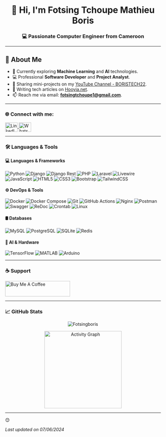 <h1 align="center">👋 Hi, I'm Fotsing Tchoupe Mathieu Boris</h1>
<h3 align="center">💻 Passionate Computer Engineer from Cameroon</h3>

--- 

## 🚀 About Me

- 🌱 Currently exploring **Machine Learning** and **AI** technologies.
- 💻 Professional **Software Developer** and **Project Analyst**.
- 🎥 Sharing mini-projects on my [YouTube Channel - BORISTECH22](https://youtube.com/@boristech22?si=t6wZHYb2n9DW8SRU).
- 📝 Writing tech articles on [Hooyia.net](https://hooyia.net).
- 📫 Reach me via email: **fotsingtchoupe1@gmail.com**.

---


### 🌐 Connect with me:
<p align="left">
<a href="https://www.linkedin.com/in/mathieu-boris-64b68122b" target="_blank">
  <img align="center" src="https://raw.githubusercontent.com/rahuldkjain/github-profile-readme-generator/master/src/images/icons/Social/linked-in-alt.svg" alt="LinkedIn" height="30" width="40" />
</a>
<a href="https://wa.me/697907096" target="_blank">
  <img align="center" src="https://raw.githubusercontent.com/rahuldkjain/github-profile-readme-generator/master/src/images/icons/Social/whatsapp.svg" alt="WhatsApp" height="30" width="40" />
</a>
</p>

---

### 🛠️ Languages & Tools

#### 💻 Languages & Frameworks
![Python](https://img.shields.io/badge/Python-1E90FF?style=flat-square&logo=python&logoColor=black)
![Django](https://img.shields.io/badge/Django-000000?style=flat-square&logo=django&logoColor=1E90FF)
![Django Rest](https://img.shields.io/badge/Django_Rest_Framework-1E90FF?style=flat-square&logo=django&logoColor=black)
![PHP](https://img.shields.io/badge/PHP-1E90FF?style=flat-square&logo=php&logoColor=black)
![Laravel](https://img.shields.io/badge/Laravel-000000?style=flat-square&logo=laravel&logoColor=1E90FF)
![Livewire](https://img.shields.io/badge/Livewire-1E90FF?style=flat-square&logo=laravel&logoColor=black)
![JavaScript](https://img.shields.io/badge/JavaScript-1E90FF?style=flat-square&logo=javascript&logoColor=black)
![HTML5](https://img.shields.io/badge/HTML5-1E90FF?style=flat-square&logo=html5&logoColor=black)
![CSS3](https://img.shields.io/badge/CSS3-1E90FF?style=flat-square&logo=css3&logoColor=black)
![Bootstrap](https://img.shields.io/badge/Bootstrap-000000?style=flat-square&logo=bootstrap&logoColor=1E90FF)
![TailwindCSS](https://img.shields.io/badge/Tailwind_CSS-1E90FF?style=flat-square&logo=tailwind-css&logoColor=black)


#### ⚙️ DevOps & Tools
![Docker](https://img.shields.io/badge/Docker-000000?style=flat-square&logo=docker&logoColor=1E90FF)
![Docker Compose](https://img.shields.io/badge/Docker_Compose-1E90FF?style=flat-square&logo=docker&logoColor=black)
![Git](https://img.shields.io/badge/Git-1E90FF?style=flat-square&logo=git&logoColor=black)
![GitHub Actions](https://img.shields.io/badge/GitHub_Actions-000000?style=flat-square&logo=github-actions&logoColor=1E90FF)
![Nginx](https://img.shields.io/badge/Nginx-000000?style=flat-square&logo=nginx&logoColor=1E90FF)
![Postman](https://img.shields.io/badge/Postman-1E90FF?style=flat-square&logo=postman&logoColor=black)
![Swagger](https://img.shields.io/badge/Swagger-1E90FF?style=flat-square&logo=swagger&logoColor=black)
![ReDoc](https://img.shields.io/badge/ReDoc-000000?style=flat-square&logo=redocly&logoColor=1E90FF)
![Crontab](https://img.shields.io/badge/Cron-000000?style=flat-square&logo=linux&logoColor=1E90FF)
![Linux](https://img.shields.io/badge/Linux-1E90FF?style=flat-square&logo=linux&logoColor=black)

#### 🛢 Databases
![MySQL](https://img.shields.io/badge/MySQL-1E90FF?style=flat-square&logo=mysql&logoColor=black)
![PostgreSQL](https://img.shields.io/badge/PostgreSQL-000000?style=flat-square&logo=postgresql&logoColor=1E90FF)
![SQLite](https://img.shields.io/badge/SQLite-1E90FF?style=flat-square&logo=sqlite&logoColor=black)
![Redis](https://img.shields.io/badge/Redis-000000?style=flat-square&logo=redis&logoColor=1E90FF)

#### 🤖 AI & Hardware
![TensorFlow](https://img.shields.io/badge/TensorFlow-1E90FF?style=flat-square&logo=tensorflow&logoColor=black)
![MATLAB](https://img.shields.io/badge/MATLAB-000000?style=flat-square&logo=mathworks&logoColor=1E90FF)
![Arduino](https://img.shields.io/badge/Arduino-1E90FF?style=flat-square&logo=arduino&logoColor=black)

---

### ☕ Support
<p>
<a href="https://www.buymeacoffee.com/Fotsingboris">
  <img src="https://cdn.buymeacoffee.com/buttons/v2/default-blue.png" height="50" width="210" alt="Buy Me A Coffee" />
</a>
</p>

---

### 📈 GitHub Stats
<p align="center">
  <img src="https://github-readme-streak-stats.herokuapp.com/?user=Fotsingboris&theme=blue-green&hide_border=true" alt="Fotsingboris" />
</p>

<p align="center">
  <a href="https://github.com/Fotsingboris">
    <img height=250 src="https://github-readme-activity-graph.vercel.app/graph?username=Fotsingboris&bg_color=0d1117&color=1E90FF&line=1E90FF&point=ffffff&area=true&hide_border=true" alt="Activity Graph"/>
  </a> 
</p>

---

😊

_Last updated on 07/06/2024_

